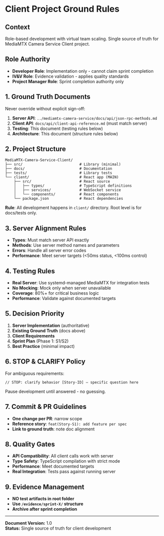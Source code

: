 # Client Project Ground Rules

## Context  
Role-based development with virtual team scaling. Single source of truth for MediaMTX Camera Service Client project.

## Role Authority
- **Developer Role**: Implementation only - cannot claim sprint completion
- **IV&V Role**: Evidence validation - applies quality standards  
- **Project Manager Role**: Sprint completion authority only

## 1. Ground Truth Documents  
Never override without explicit sign-off:
1. **Server API**: `../mediamtx-camera-service/docs/api/json-rpc-methods.md`
2. **Client API**: `docs/api/client-api-reference.md` (must match server)
3. **Testing**: This document (testing rules below)
4. **Architecture**: This document (structure rules below)

## 2. Project Structure
```
MediaMTX-Camera-Service-Client/
├── src/                          # Library (minimal)
├── docs/                         # Documentation
├── tests/                        # Library tests
└── client/                       # React app (MAIN)
    ├── src/                      # React source
    │   ├── types/                # TypeScript definitions
    │   ├── services/             # WebSocket service
    │   └── components/           # React components
    └── package.json              # React dependencies
```

**Rule**: All development happens in `client/` directory. Root level is for docs/tests only.

## 3. Server Alignment Rules
- **Types**: Must match server API exactly
- **Methods**: Use server method names and parameters
- **Errors**: Handle all server error codes
- **Performance**: Meet server targets (<50ms status, <100ms control)

## 4. Testing Rules
- **Real Server**: Use systemd-managed MediaMTX for integration tests
- **No Mocking**: Mock only when server unavailable
- **Coverage**: 80%+ for critical business logic
- **Performance**: Validate against documented targets

## 5. Decision Priority  
1. **Server Implementation** (authoritative)
2. **Existing Ground Truth** (docs above)
3. **Client Requirements** 
4. **Sprint Plan** (Phase 1: S1/S2)
5. **Best Practice** (minimal impact)

## 6. STOP & CLARIFY Policy  
For ambiguous requirements:
```
// STOP: clarify behavior [Story-ID] – specific question here
```
Pause development until answered - no guessing.

## 7. Commit & PR Guidelines
- **One change per PR**: narrow scope
- **Reference story**: `feat(Story-S1): add feature per spec`
- **Link to ground truth**: note doc alignment

## 8. Quality Gates
- **API Compatibility**: All client calls work with server
- **Type Safety**: TypeScript compilation with strict mode
- **Performance**: Meet documented targets
- **Real Integration**: Tests pass against running server

## 9. Evidence Management
- **NO test artifacts in root folder**
- **Use `/evidence/sprint-X/` structure**
- **Archive after sprint completion**

---

**Document Version:** 1.0  
**Status:** Single source of truth for client development
